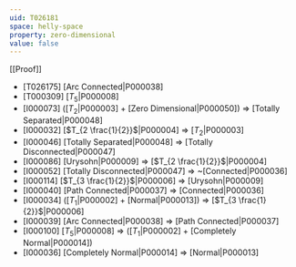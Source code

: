 ```yaml
---
uid: T026181
space: helly-space
property: zero-dimensional
value: false
---
```

[[Proof]]

* [T026175] [Arc Connected|P000038]
* [T000309] [$T_5$|P000008]
* [I000073] ([$T_2$|P000003] + [Zero Dimensional|P000050]) => [Totally Separated|P000048]
* [I000032] [$T_{2 \frac{1}{2}}$|P000004] => [$T_2$|P000003]
* [I000046] [Totally Separated|P000048] => [Totally Disconnected|P000047]
* [I000086] [Urysohn|P000009] => [$T_{2 \frac{1}{2}}$|P000004]
* [I000052] [Totally Disconnected|P000047] => ~[Connected|P000036]
* [I000114] [$T_{3 \frac{1}{2}}$|P000006] => [Urysohn|P000009]
* [I000040] [Path Connected|P000037] => [Connected|P000036]
* [I000034] ([$T_1$|P000002] + [Normal|P000013]) => [$T_{3 \frac{1}{2}}$|P000006]
* [I000039] [Arc Connected|P000038] => [Path Connected|P000037]
* [I000100] [$T_5$|P000008] => ([$T_1$|P000002] + [Completely Normal|P000014])
* [I000036] [Completely Normal|P000014] => [Normal|P000013]

